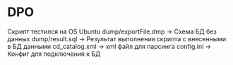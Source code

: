 # DPO
Скрипт тестился на OS Ubuntu
dump/exportFile.dmp -> Схема БД без данных
dump/result.sql -> Результат выполнения скрипта с внесенными в БД данными
cd_catalog.xml -> xml файл для парсинга
config.ini -> Конфиг для подключения к БД
